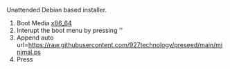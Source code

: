 Unattended Debian based installer.


1. Boot Media [x86_64](https://cdimage.debian.org/debian-cd/current/amd64/iso-cd/debian-11.7.0-amd64-netinst.iso) 
1. Interupt the boot menu by pressing '<ESC>'
1. Append auto url=https://raw.githubusercontent.com/927technology/preseed/main/minimal.ps
1. Press <Enter>
